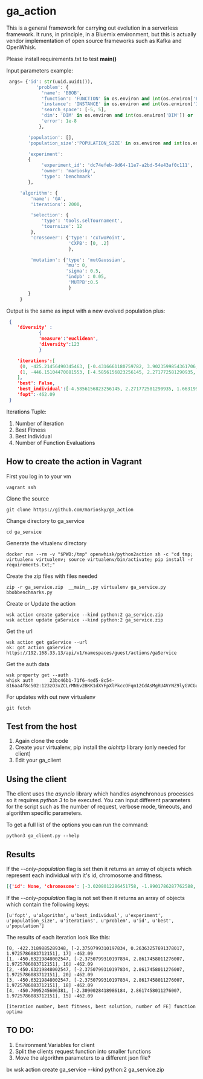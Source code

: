 # ga_action

This is a general framework for carrying out evolution in a serverless framework. It runs, in principle, in a Bluemix environment, but this is actually vendor implementation of open source frameworks such as Kafka and OpenWhisk.

Please install requirements.txt to test __main()__


Input parameters example:
```python
 args= {'id': str(uuid.uuid1()),
           'problem': {
             'name': 'BBOB',
             'function': 'FUNCTION' in os.environ and int(os.environ['FUNCTION']) or  3,
             'instance': 'INSTANCE' in os.environ and int(os.environ['INSTANCE']) or  1,
             'search_space': [-5, 5],
             'dim': 'DIM' in os.environ and int(os.environ['DIM']) or  3,
             'error': 1e-8
            },

        'population': [],
        'population_size':'POPULATION_SIZE' in os.environ and int(os.environ['POPULATION_SIZE']) or 1000,

        'experiment':
        {
             'experiment_id': 'dc74efeb-9d64-11e7-a2bd-54e43af0c111',
             'owner': 'mariosky',
             'type': 'benchmark'
        },

     'algorithm': {
         'name': 'GA',
         'iterations': 2000,

         'selection': {
             'type': 'tools.selTournament',
             'tournsize': 12
         },
         'crossover': {'type': 'cxTwoPoint',
                       'CXPB': [0, .2]
                       },

         'mutation': {'type': 'mutGaussian',
                      'mu': 0,
                      'sigma': 0.5,
                      'indpb' : 0.05,
                       'MUTPB':0.5
                       }
        }
     }

```


Output is the same as input with a new evolved population plus:
```json
 {
    'diversity' :
            {
            'measure':'euclidean',
            'diversity':123
            }

    'iterations':[
     (0, -425.21456490345463, [-0.4316661180759782, 3.9023599854361706, 1.4169751721735144], 258),
     (1, -446.15104470081553, [-4.5856156823256145, 2.271772581290935, 1.6631995281618686], 261)
    ],
    'best': False,
    'best_individual':[-4.5856156823256145, 2.271772581290935, 1.6631995281618686],
    'fopt':-462.09
 }

```

Iterations Tuple:

1. Number of iteration
2. Best Fitness
3. Best Individual
4. Number of Function Evaluations

## How to create the action in Vagrant

First you log in to your vm
```
vagrant ssh
```
Clone the source
```
git clone https://github.com/mariosky/ga_action
```
Change directory to ga_service
```
cd ga_service
```
Generate the vitualenv directory
```
docker run --rm -v "$PWD:/tmp" openwhisk/python2action sh -c "cd tmp; virtualenv virtualenv; source virtualenv/bin/activate; pip install -r requirements.txt;"
```
Create the zip files with files needed
```
zip -r ga_service.zip  __main__.py virtualenv ga_service.py bbobbenchmarks.py
```
Create or Update the action
```
wsk action create gaService --kind python:2 ga_service.zip
wsk action update gaService --kind python:2 ga_service.zip
```
Get the url
```
wsk action get gaService --url
ok: got action gaService
https://192.168.33.13/api/v1/namespaces/guest/actions/gaService
```
Get the auth data
```
wsk property get --auth
whisk auth		23bc46b1-71f6-4ed5-8c54-816aa4f8c502:123zO3xZCLrMN6v2BKK1dXYFpXlPkccOFqm12CdAsMgRU4VrNZ9lyGVCGuMDGIwP
```
For updates with out new virtualenv
```
git fetch
```

## Test from the host
1. Again clone the code
2. Create your virtualenv, pip install the *aiohttp* library (only needed for client)
3. Edit your ga_client

## Using the client
The client uses the *asyncio* library which handles asynchronous processes so it requires *python 3* to be executed. You can input different parameters for the script such as the number of request, verbose mode, timeouts, and algorithm specific parameters.

To get a full list of the options you can run the command:
```
python3 ga_client.py --help
```

## Results
If the *--only-population* flag is set then it returns an array of objects which represent each individual with it's id, chromosome and fitness.
```json
[{'id': None, 'chromosome': [-3.0208012286451758, -1.9901786287762588, 0.4746940069424692], 'fitness': {'DefaultContext': -328.99633706375687, 'score': -328.99633706375687}}, {'id': None, 'chromosome': [-3.0208012286451758, -1.9901786287762588, 0.4746940069424692], 'fitness': {'DefaultContext': -328.99633706375687, 'score': -328.99633706375687}}]
```

If the *--only-population* flag is not set then it returns an array of objects which contain the following keys:
```
[u'fopt', u'algorithm', u'best_individual', u'experiment', u'population_size', u'iterations', u'problem', u'id', u'best', u'population']
```

The results of each iteration look like this:
```
[0, -422.3189885289348, [-2.3750799310197834, 0.26363257691378017, 1.9725786083712151], 17] -462.09
[1, -450.63219848002547, [-2.3750799310197834, 2.8617458011276007, 1.9725786083712151], 16] -462.09
[2, -450.63219848002547, [-2.3750799310197834, 2.8617458011276007, 1.9725786083712151], 20] -462.09
[3, -450.63219848002547, [-2.3750799310197834, 2.8617458011276007, 1.9725786083712151], 18] -462.09
[4, -450.7095245606381, [-2.3090028418986184, 2.8617458011276007, 1.9725786083712151], 15] -462.09
```
```
[iteration number, best fitness, best solution, number of FE] function optima
```

## TO DO:
1. Environment Variables for client
2. Split the clients request function into smaller functions
3. Move the algorithm parameters to a different json file?

bx wsk action create ga_service --kind python:2 ga_service.zip
